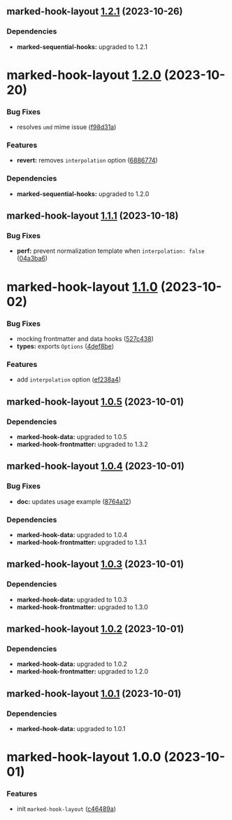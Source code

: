 ## marked-hook-layout [1.2.1](https://github.com/bent10/marked-extensions/compare/marked-hook-layout@1.2.0...marked-hook-layout@1.2.1) (2023-10-26)





### Dependencies

* **marked-sequential-hooks:** upgraded to 1.2.1

# marked-hook-layout [1.2.0](https://github.com/bent10/marked-extensions/compare/marked-hook-layout@1.1.1...marked-hook-layout@1.2.0) (2023-10-20)


### Bug Fixes

* resolves `umd` mime issue ([f98d31a](https://github.com/bent10/marked-extensions/commit/f98d31af547deb496098a54d836a55625e05040e))


### Features

* **revert:** removes `interpolation` option ([6886774](https://github.com/bent10/marked-extensions/commit/6886774490ef7e813ad69630f8341df5c8390d5a))





### Dependencies

* **marked-sequential-hooks:** upgraded to 1.2.0

## marked-hook-layout [1.1.1](https://github.com/bent10/marked-extensions/compare/marked-hook-layout@1.1.0...marked-hook-layout@1.1.1) (2023-10-18)


### Bug Fixes

* **perf:** prevent normalization template when `interpolation: false` ([04a3ba6](https://github.com/bent10/marked-extensions/commit/04a3ba6a3b5410a445b583b0939a6a263c3f2b4e))

# marked-hook-layout [1.1.0](https://github.com/bent10/marked-extensions/compare/marked-hook-layout@1.0.5...marked-hook-layout@1.1.0) (2023-10-02)


### Bug Fixes

* mocking frontmatter and data hooks ([527c438](https://github.com/bent10/marked-extensions/commit/527c438d50ded5df0f0371dbd9d1bc7fdd353ed9))
* **types:** exports `Options` ([4def8be](https://github.com/bent10/marked-extensions/commit/4def8be65c425780eebbe7d91e1247077565be2b))


### Features

* add `interpolation` option ([ef238a4](https://github.com/bent10/marked-extensions/commit/ef238a4b91d02e887f205d34ab01b40da9452713))

## marked-hook-layout [1.0.5](https://github.com/bent10/marked-extensions/compare/marked-hook-layout@1.0.4...marked-hook-layout@1.0.5) (2023-10-01)





### Dependencies

* **marked-hook-data:** upgraded to 1.0.5
* **marked-hook-frontmatter:** upgraded to 1.3.2

## marked-hook-layout [1.0.4](https://github.com/bent10/marked-extensions/compare/marked-hook-layout@1.0.3...marked-hook-layout@1.0.4) (2023-10-01)


### Bug Fixes

* **doc:** updates usage example ([8764a12](https://github.com/bent10/marked-extensions/commit/8764a123325ba5919847987675abda71455f13bc))





### Dependencies

* **marked-hook-data:** upgraded to 1.0.4
* **marked-hook-frontmatter:** upgraded to 1.3.1

## marked-hook-layout [1.0.3](https://github.com/bent10/marked-extensions/compare/marked-hook-layout@1.0.2...marked-hook-layout@1.0.3) (2023-10-01)





### Dependencies

* **marked-hook-data:** upgraded to 1.0.3
* **marked-hook-frontmatter:** upgraded to 1.3.0

## marked-hook-layout [1.0.2](https://github.com/bent10/marked-extensions/compare/marked-hook-layout@1.0.1...marked-hook-layout@1.0.2) (2023-10-01)





### Dependencies

* **marked-hook-data:** upgraded to 1.0.2
* **marked-hook-frontmatter:** upgraded to 1.2.0

## marked-hook-layout [1.0.1](https://github.com/bent10/marked-extensions/compare/marked-hook-layout@1.0.0...marked-hook-layout@1.0.1) (2023-10-01)





### Dependencies

* **marked-hook-data:** upgraded to 1.0.1

# marked-hook-layout 1.0.0 (2023-10-01)


### Features

* init `marked-hook-layout` ([c46489a](https://github.com/bent10/marked-extensions/commit/c46489a1b2e905fd083f3bfc4d04118c21ee5c00))
